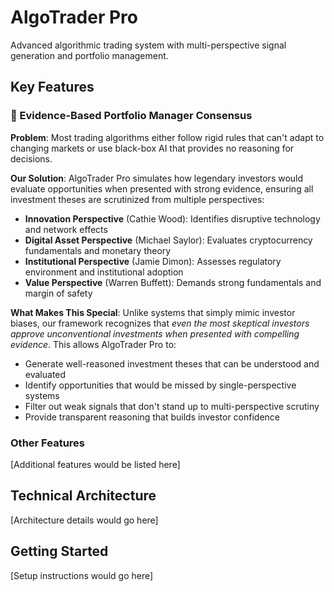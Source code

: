 # AlgoTrader Pro

Advanced algorithmic trading system with multi-perspective signal generation and portfolio management.

## Key Features

### 🔹 Evidence-Based Portfolio Manager Consensus

**Problem**: Most trading algorithms either follow rigid rules that can't adapt to changing markets or use black-box AI that provides no reasoning for decisions.

**Our Solution**: AlgoTrader Pro simulates how legendary investors would evaluate opportunities when presented with strong evidence, ensuring all investment theses are scrutinized from multiple perspectives:

- **Innovation Perspective** (Cathie Wood): Identifies disruptive technology and network effects
- **Digital Asset Perspective** (Michael Saylor): Evaluates cryptocurrency fundamentals and monetary theory
- **Institutional Perspective** (Jamie Dimon): Assesses regulatory environment and institutional adoption
- **Value Perspective** (Warren Buffett): Demands strong fundamentals and margin of safety

**What Makes This Special**: Unlike systems that simply mimic investor biases, our framework recognizes that *even the most skeptical investors approve unconventional investments when presented with compelling evidence*. This allows AlgoTrader Pro to:

- Generate well-reasoned investment theses that can be understood and evaluated
- Identify opportunities that would be missed by single-perspective systems
- Filter out weak signals that don't stand up to multi-perspective scrutiny
- Provide transparent reasoning that builds investor confidence

### Other Features
[Additional features would be listed here]

## Technical Architecture
[Architecture details would go here]

## Getting Started
[Setup instructions would go here]